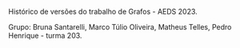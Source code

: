 Histórico de versões do trabalho de Grafos - AEDS 2023.

Grupo: Bruna Santarelli, Marco Túlio Oliveira, Matheus Telles, Pedro Henrique - turma 203.
